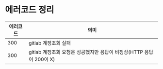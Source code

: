 # 에러코드 정리

| 에러코드 | 의미 | 
| --------- | --------- |
| 300 | gitlab 계정조회 실패 |
| 300 | gitlab 계정조회 요청은 성공했지만 응답이 비정상(HTTP 응답이 200이 X) |
